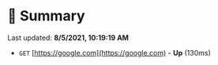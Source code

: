 # 📖 Summary
Last updated: **8/5/2021, 10:19:19 AM**

- `GET` [https://google.com](https://google.com) - **Up** (130ms)
